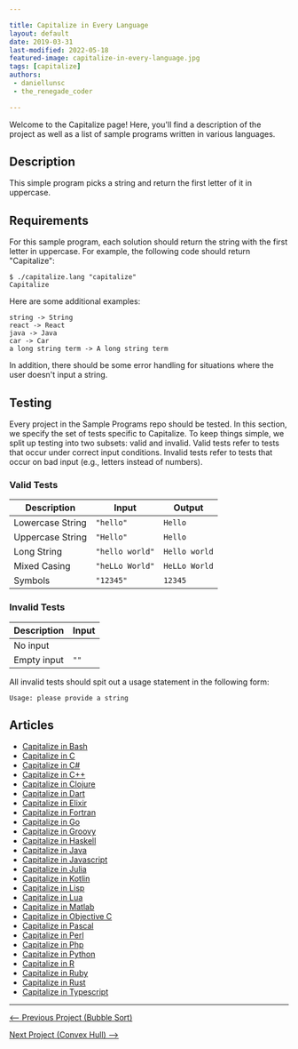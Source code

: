 ```yaml
---

title: Capitalize in Every Language
layout: default
date: 2019-03-31
last-modified: 2022-05-18
featured-image: capitalize-in-every-language.jpg
tags: [capitalize]
authors: 
 - daniellunsc
 - the_renegade_coder

---
```


Welcome to the Capitalize page! Here, you'll find a description of the project as well as a list of sample programs written in various languages.

## Description

This simple program picks a string and return the first letter of it in uppercase.


## Requirements

For this sample program, each solution should return the string with the first letter in uppercase.
For example, the following code should return "Capitalize":

```console
$ ./capitalize.lang "capitalize"
Capitalize
```

Here are some additional examples:

```
string -> String
react -> React
java -> Java
car -> Car
a long string term -> A long string term
```

In addition, there should be some error handling for situations where the user
doesn't input a string.


## Testing

Every project in the Sample Programs repo should be tested. In this section, we specify the set of tests specific to Capitalize. To keep things simple, we split up testing into two subsets: valid and invalid. Valid tests refer to tests that occur under correct input conditions. Invalid tests refer to tests that occur on bad input (e.g., letters instead of numbers).

### Valid Tests

| Description      | Input           | Output        |
| ---------------- | --------------- | ------------- |
| Lowercase String | `"hello"`       | `Hello`       |
| Uppercase String | `"Hello"`       | `Hello`       |
| Long String      | `"hello world"` | `Hello world` |
| Mixed Casing     | `"heLLo World"` | `HeLLo World` |
| Symbols          | `"12345"`       | `12345`       |


### Invalid Tests

| Description      | Input           |
| ---------------- | --------------- |
| No input         |                 | 
| Empty input      | `""`            |

All invalid tests should spit out a usage statement in the following form:

```
Usage: please provide a string
```


## Articles

- [Capitalize in Bash](https://sampleprograms.io/projects/capitalize/bash)
- [Capitalize in C](https://sampleprograms.io/projects/capitalize/c)
- [Capitalize in C#](https://sampleprograms.io/projects/capitalize/c-sharp)
- [Capitalize in C++](https://sampleprograms.io/projects/capitalize/c-plus-plus)
- [Capitalize in Clojure](https://sampleprograms.io/projects/capitalize/clojure)
- [Capitalize in Dart](https://sampleprograms.io/projects/capitalize/dart)
- [Capitalize in Elixir](https://sampleprograms.io/projects/capitalize/elixir)
- [Capitalize in Fortran](https://sampleprograms.io/projects/capitalize/fortran)
- [Capitalize in Go](https://sampleprograms.io/projects/capitalize/go)
- [Capitalize in Groovy](https://sampleprograms.io/projects/capitalize/groovy)
- [Capitalize in Haskell](https://sampleprograms.io/projects/capitalize/haskell)
- [Capitalize in Java](https://sampleprograms.io/projects/capitalize/java)
- [Capitalize in Javascript](https://sampleprograms.io/projects/capitalize/javascript)
- [Capitalize in Julia](https://sampleprograms.io/projects/capitalize/julia)
- [Capitalize in Kotlin](https://sampleprograms.io/projects/capitalize/kotlin)
- [Capitalize in Lisp](https://sampleprograms.io/projects/capitalize/lisp)
- [Capitalize in Lua](https://sampleprograms.io/projects/capitalize/lua)
- [Capitalize in Matlab](https://sampleprograms.io/projects/capitalize/matlab)
- [Capitalize in Objective C](https://sampleprograms.io/projects/capitalize/objective-c)
- [Capitalize in Pascal](https://sampleprograms.io/projects/capitalize/pascal)
- [Capitalize in Perl](https://sampleprograms.io/projects/capitalize/perl)
- [Capitalize in Php](https://sampleprograms.io/projects/capitalize/php)
- [Capitalize in Python](https://sampleprograms.io/projects/capitalize/python)
- [Capitalize in R](https://sampleprograms.io/projects/capitalize/r)
- [Capitalize in Ruby](https://sampleprograms.io/projects/capitalize/ruby)
- [Capitalize in Rust](https://sampleprograms.io/projects/capitalize/rust)
- [Capitalize in Typescript](https://sampleprograms.io/projects/capitalize/typescript)

---

<nav class="project-nav">

<div id="prev">

[<-- Previous Project (Bubble Sort)](https://sampleprograms.io/projects/bubble-sort)

</div>

<div id="next">

[Next Project (Convex Hull) -->](https://sampleprograms.io/projects/convex-hull)

</div>

</nav>